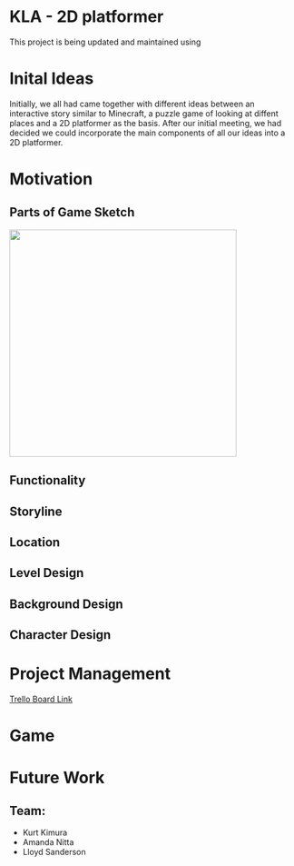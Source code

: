 # KLA - 2D platformer

This project is being updated and maintained using 

# Inital Ideas

Initially, we all had came together with different ideas between an interactive story similar to Minecraft, a puzzle game of looking at diffent places and a 2D platformer as the basis. After our initial meeting, we had decided we could incorporate the main components of all our ideas into a 2D platformer. 

# Motivation



## Parts of Game Sketch

<img width="400px" class="rounded float-start pe-4" src="../progress_pics/initial_brainstorm.png">

## Functionality 

## Storyline 

## Location 

## Level Design 

## Background Design 

## Character Design


# Project Management

[Trello Board Link](https://trello.com/b/PGbFmQW9/game-design-spring-2025)


# Game


# Future Work


## Team:
- Kurt Kimura
- Amanda Nitta 
- Lloyd Sanderson